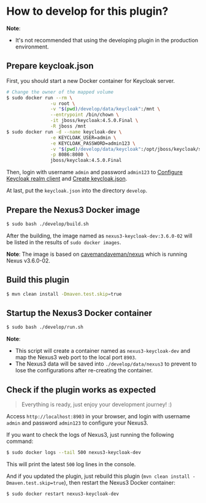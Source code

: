 How to develop for this plugin?
====================================

**Note**:
- It's not recommended that using the developing plugin in the production environment.

## Prepare keycloak.json

First, you should start a new Docker container for Keycloak server.

```bash
# Change the owner of the mapped volume
$ sudo docker run --rm \
                -u root \
                -v "$(pwd)/develop/data/keycloak":/mnt \
                --entrypoint /bin/chown \
                -it jboss/keycloak:4.5.0.Final \
                -R jboss /mnt
$ sudo docker run -d --name keycloak-dev \
                -e KEYCLOAK_USER=admin \
                -e KEYCLOAK_PASSWORD=admin123 \
                -v "$(pwd)/develop/data/keycloak":/opt/jboss/keycloak/standalone/data \
                -p 8086:8080 \
                jboss/keycloak:4.5.0.Final
```

Then, login with username `admin` and password `admin123`
to [Configure Keycloak realm client](https://github.com/flytreeleft/nexus3-keycloak-plugin#4-configure-keycloak-realm-client)
and [Create keycloak.json](https://github.com/flytreeleft/nexus3-keycloak-plugin#5-create-keycloakjson).

At last, put the `keycloak.json` into the directory `develop`.

## Prepare the Nexus3 Docker image

```bash
$ sudo bash ./develop/build.sh
```

After the building, the image named as `nexus3-keycloak-dev:3.6.0-02` will be listed in the results of `sudo docker images`.

**Note**: The image is based on [cavemandaveman/nexus](https://github.com/cavemandaveman/nexus) which is running Nexus v3.6.0-02.

## Build this plugin

```bash
$ mvn clean install -Dmaven.test.skip=true
```

## Startup the Nexus3 Docker container

```bash
$ sudo bash ./develop/run.sh
```

**Note**:
- This script will create a container named as `nexus3-keycloak-dev` and map the Nexus3 web port to the local port `8903`.
- The Nexus3 data will be saved into `./develop/data/nexus3` to prevent to lose the configurations after re-creating the container.

## Check if the plugin works as expected

> Everything is ready, just enjoy your development journey! :)

Access `http://localhost:8903` in your browser, and login with username `admin` and password `admin123` to configure your Nexus3.

If you want to check the logs of Nexus3, just running the following command:

```bash
$ sudo docker logs --tail 500 nexus3-keycloak-dev
```

This will print the latest `500` log lines in the console.

And if you updated the plugin, just rebuild this plugin (`mvn clean install -Dmaven.test.skip=true`), then restart the Nexus3 Docker container:

```bash
$ sudo docker restart nexus3-keycloak-dev
```
